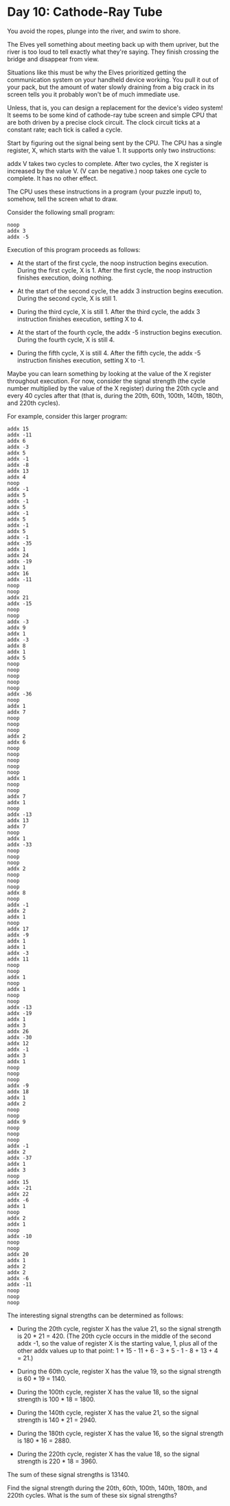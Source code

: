# Day 10: Cathode-Ray Tube

You avoid the ropes, plunge into the river, and swim to shore.

The Elves yell something about meeting back up with them upriver, but the river
is too loud to tell exactly what they're saying. They finish crossing the
bridge and disappear from view.

Situations like this must be why the Elves prioritized getting the
communication system on your handheld device working. You pull it out of your
pack, but the amount of water slowly draining from a big crack in its screen
tells you it probably won't be of much immediate use.

Unless, that is, you can design a replacement for the device's video system! It
seems to be some kind of cathode-ray tube screen and simple CPU that are both
driven by a precise clock circuit. The clock circuit ticks at a constant rate;
each tick is called a cycle.

Start by figuring out the signal being sent by the CPU. The CPU has a single
register, X, which starts with the value 1. It supports only two instructions:

addx V takes two cycles to complete. After two cycles, the X register is
increased by the value V. (V can be negative.)  noop takes one cycle to
complete. It has no other effect.

The CPU uses these instructions in a program (your puzzle input) to, somehow,
tell the screen what to draw.

Consider the following small program:

```
noop
addx 3
addx -5
```

Execution of this program proceeds as follows:

- At the start of the first cycle, the noop instruction begins
  execution. During the first cycle, X is 1. After the first cycle, the noop
  instruction finishes execution, doing nothing.

- At the start of the second cycle, the addx 3 instruction begins
  execution. During the second cycle, X is still 1.

- During the third cycle, X is still 1. After the third cycle, the addx 3
  instruction finishes execution, setting X to 4.

- At the start of the fourth cycle, the addx -5 instruction begins
  execution. During the fourth cycle, X is still 4.

- During the fifth cycle, X is still 4. After the fifth cycle, the addx -5
  instruction finishes execution, setting X to -1.

Maybe you can learn something by looking at the value of the X register
throughout execution. For now, consider the signal strength (the cycle number
multiplied by the value of the X register) during the 20th cycle and every 40
cycles after that (that is, during the 20th, 60th, 100th, 140th, 180th, and
220th cycles).

For example, consider this larger program:

```
addx 15
addx -11
addx 6
addx -3
addx 5
addx -1
addx -8
addx 13
addx 4
noop
addx -1
addx 5
addx -1
addx 5
addx -1
addx 5
addx -1
addx 5
addx -1
addx -35
addx 1
addx 24
addx -19
addx 1
addx 16
addx -11
noop
noop
addx 21
addx -15
noop
noop
addx -3
addx 9
addx 1
addx -3
addx 8
addx 1
addx 5
noop
noop
noop
noop
noop
addx -36
noop
addx 1
addx 7
noop
noop
noop
addx 2
addx 6
noop
noop
noop
noop
noop
addx 1
noop
noop
addx 7
addx 1
noop
addx -13
addx 13
addx 7
noop
addx 1
addx -33
noop
noop
noop
addx 2
noop
noop
noop
addx 8
noop
addx -1
addx 2
addx 1
noop
addx 17
addx -9
addx 1
addx 1
addx -3
addx 11
noop
noop
addx 1
noop
addx 1
noop
noop
addx -13
addx -19
addx 1
addx 3
addx 26
addx -30
addx 12
addx -1
addx 3
addx 1
noop
noop
noop
addx -9
addx 18
addx 1
addx 2
noop
noop
addx 9
noop
noop
noop
addx -1
addx 2
addx -37
addx 1
addx 3
noop
addx 15
addx -21
addx 22
addx -6
addx 1
noop
addx 2
addx 1
noop
addx -10
noop
noop
addx 20
addx 1
addx 2
addx 2
addx -6
addx -11
noop
noop
noop
```

The interesting signal strengths can be determined as follows:

- During the 20th cycle, register X has the value 21, so the signal strength is
  20 * 21 = 420. (The 20th cycle occurs in the middle of the second addx -1, so
  the value of register X is the starting value, 1, plus all of the other addx
  values up to that point: 1 + 15 - 11 + 6 - 3 + 5 - 1 - 8 + 13 + 4 = 21.)

- During the 60th cycle, register X has the value 19, so the signal strength is
  60 * 19 = 1140.

- During the 100th cycle, register X has the value 18, so the signal strength
  is 100 * 18 = 1800.

- During the 140th cycle, register X has the value 21, so the signal strength
  is 140 * 21 = 2940.

- During the 180th cycle, register X has the value 16, so the signal strength
  is 180 * 16 = 2880.

- During the 220th cycle, register X has the value 18, so the signal strength
  is 220 * 18 = 3960.

The sum of these signal strengths is 13140.

Find the signal strength during the 20th, 60th, 100th, 140th, 180th, and 220th
cycles. What is the sum of these six signal strengths?
